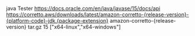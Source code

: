 java
Tester
https://docs.oracle.com/en/java/javase/15/docs/api
https://corretto.aws/downloads/latest/amazon-corretto-{release-version}-{platform-code}-jdk.{package-extension}
amazon-corretto-{release-version}
tar.gz
15
["x64-linux","x64-windows"]